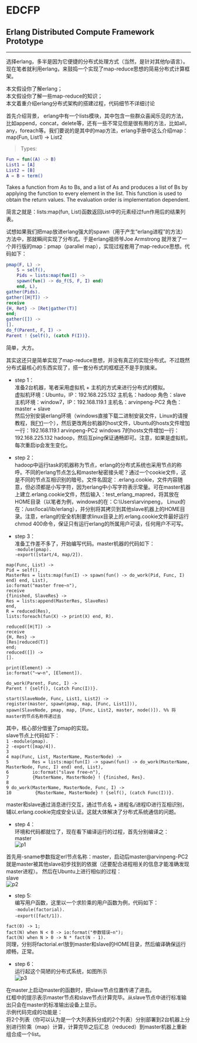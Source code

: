 # EDCFP

## Erlang Distributed Compute Framework Prototype    
____ 

选择erlang，多半是因为它便捷的分布式处理方式（当然，是针对其他fp语言）。现在笔者就利用erlang，来鼓捣一个实现了map-reduce思想的简易分布式计算框架。   

本文假设你了解erlang；  
本文假设你了解一些map-reduce的知识；   
本文着重介绍erlang分布式架构的搭建过程，代码细节不详细讨论   


首先介绍背景， erlang中有一个lists模块，其中包含一些群众喜闻乐见的方法，比如append，concat，delete等，还有一些不常见但是很有用的方法，比如all，any，foreach等。我们要说的是其中的map方法，erlang手册中这么介绍map：
map(Fun, List1) -> List2   

> Types:   
```erlang
Fun = fun((A) -> B) 
List1 = [A]  
List2 = [B]   
A = B = term()
```
Takes a function from As to Bs, and a list of As and produces a list of Bs by applying the function to every element in the list. This function is used to obtain the return values. The evaluation order is implementation dependent.   


简言之就是：lists:map(fun, List)函数返回List中的元素经过fun作用后的结果列表。   


试想如果我们把map放进erlang强大的spawn（用于产生“erlang进程”的方法）方法中，那就瞬间实现了分布式。于是erlang祖师爷Joe Armstrong 就开发了一个并行版的map：pmap（parallel map），实现过程套用了map-reduce思想。代码如下：   
```erlang
pmap(F, L) ->   
	S = self(),     
	Pids = lists:map(fun(I) ->   
	spawn(fun() -> do_f(S, F, I) end)   
	end, L),   
gather(Pids).   
gather([H|T]) ->   
receive   
{H, Ret} -> [Ret|gather(T)]   
end;   
gather([]) ->   
[].   
do_f(Parent, F, I) ->   
Parent ! {self(), (catch F(I))}.
```


简单，大方。   


其实这还只是简单实现了map-reduce思想，并没有真正的实现分布式。不过既然分布式最核心的东西实现了，搭一套分布式的框框还不是手到擒来。


* step 1：  
     准备2台机器，笔者采用虚拟机 + 主机的方式来进行分布式的模拟。   
虚拟机环境：Ubuntu，IP：192.168.225.132 主机名：hadoop 角色：slave   
主机环境：window7，IP：192.168.119.1 主机名：arvinpeng-PC2 角色：master + slave   
然后分别安装erlang环境（windows直接下载二进制安装文件，Linux的请搜教程，我[FYI](http://cryolite.iteye.com/blog/356419)一个），然后更改两台机器的host文件，Ubuntu的hosts文件增加一行：192.168.119.1 arvinpeng-PC2
windows 7的hosts文件增加一行：192.168.225.132 hadoop，然后互ping保证通畅即可。注意，如果是虚拟机，每次重启ip会发生变化。   


* step 2：   
     hadoop中运行task的机器称为节点，erlang的分布式系统也采用节点的称呼。不同的erlang节点怎么和master秘密接头呢？通过一个cookie文件，这是不同的节点互相识别的暗号。文件名固定：.erlang.cookie，文件内容随意，但必须都是小写字符，因为erlang中小写字符表示常量。可在master机器上建立.erlang.cookie文件，然后输入：test_erlang_mapred，将其放在HOME目录（以笔者为例，windows的在：C:\Users\arvinpeng， Linux的在：/usr/local/lib/erlang），并分别将其拷贝到其他slave机器上的HOME目录。注意，erlang的安全机制要求linux目录上的.erlang.cookie文件最好运行chmod 400命令，保证只有运行erlang的所属用户可读，任何用户不可写。   

* step 3：    
      准备工作差不多了，开始编写代码。master机器的代码如下：   
`-module(pmap).`   
`-export([start/4, map/2]).`   

`map(Func, List) ->`    
	`Pid = self(),`   
	`MasterRes = lists:map(fun(I) -> spawn(fun() -> do_work(Pid, Func, I) end) end, List),`   
	`io:format("master free~n"),`   
	`receive`   
		`{finished, SlaveRes} ->`    
			`Res = lists:append(MasterRes, SlaveRes)`   
	`end,`   
	`R = reduced(Res),`   
	`lists:foreach(fun(X) -> print(X) end, R).`   

`reduced([H|T]) ->`   
	`receive`   
		`{H, Res} ->`    
			`[Res|reduced(T)]`   
	`end;`   
`reduced([]) ->`   
	`[].`   

`print(Element) ->`    
	`io:format("~w~n", [Element]).`   
	
`do_work(Parent, Func, I) ->`   
	`Parent ! {self(), (catch Func(I))}.`   
	
`start(SlaveNode, Func, List1, List2) ->`   
	`register(master, spawn(pmap, map, [Func, List1])),`   
	`spawn(SlaveNode, pmap, map, [Func, List2, master, node()]). %% 将master的节点名称传递过去`   


其中，核心部分借鉴了pmap的实现。   
slave节点上代码如下：   
      `1 -module(pmap).`   
      `2 -export([map/4]).`   
      `3`    
      `4 map(Func, List, MasterName, MasterNode) ->`   
      `5         Res = lists:map(fun(I) -> spawn(fun() -> do_work(MasterName, MasterNode, Func, I) end) end, List),`   
      `6         io:format("slave free~n"),`   
      `7         {MasterName, MasterNode} ! {finished, Res}.`   
      `8`    
      `9 do_work(MasterName, MasterNode, Func, I) ->`   
      `10         {MasterName, MasterNode} ! {self(), (catch Func(I))}.`   

master和slave通过消息进行交互，通过节点名 + 进程名/进程ID进行互相识别，辅以.erlang.cookie完成安全认证。这就大体解决了分布式系统通信的问题。       

* step 4：   
      环境和代码都就位了，现在看下编译运行的过程，首先分别编译之：   
master   
![p1](http://zuojie.github.io/demo/edcfp_p1.png)   
         
首先用-sname参数指定erl节点名称：master，启动后master@arvinpeng-PC2就是master被其他slave初步找到的依据（还要配合进程相关的信息才能准确发现master进程）。
然后在Ubuntu上进行相似的过程：   
slave   
![p2](http://zuojie.github.io/demo/edcfp_p2.png)   
         
* step 5:   
       编写用户函数，这里以一个求阶乘的用户函数为例，代码如下：   
`-module(factorial).`   
`-export([fact/1]).`   

`fact(0) -> 1;`   
`fact(N) when N < 0 -> io:format("参数错误~n");`  
`fact(N) when N > 0 -> N * fact(N - 1).`   
同理，分别将factorial.erl放到master和slave的HOME目录，然后编译确保运行顺畅，正常。   


* step 6：   
      运行起这个简陋的分布式系统，如图所示   
![p3](http://zuojie.github.io/demo/edcfp_p3.png)   

在master上启动master的函数时，把slave节点位置传递了进去。   
红框中的提示表示master节点和slave节点计算完毕。从slave节点中进行标准输出只会在master的标准输出设备上显示。   
示例代码完成的功能是：   
将2个列表（你可以认为是一个大列表拆分成的2个列表）分别部署到2台机器上分别进行阶乘（map）计算，计算完毕之后汇总（reduced）到master机器上重新组合成一个list。   
